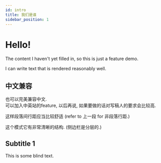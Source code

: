 ```yaml
---
id: intro
title: 我们是谁
sidebar_position: 1
---
```


# Hello!

The content I haven't yet filled in, so this is just a feature demo.

I can write text that is rendered reasonably well.

## 中文兼容

也可以完美兼容中文. <br/>
可以加入中英站的feature, 以后再说, 如果要做的话对写稿人的要求会比较高.

这样段落间行距应当比较舒适 (refer to 上一段 for 非段落行距.)

这个模式它有非常清晰的结构. (侧边栏是分层的.)

## Subtitle 1

This is some blind text.
